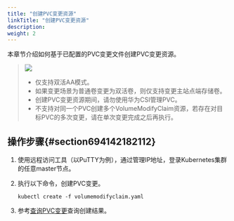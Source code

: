 ```yaml
---
title: "创建PVC变更资源"
linkTitle: "创建PVC变更资源"
description: 
weight: 2
---
```


本章节介绍如何基于已配置的PVC变更文件创建PVC变更资源。

>![](/css-docs/public_sys-resources/zh-cn/icon-note.gif)  
>-   仅支持双活AA模式。
>-   如果变更场景为普通卷变更为双活卷，则仅支持变更主站点端存储卷。
>-   创建PVC变更资源期间，请勿使用华为CSI管理PVC。
>-   不支持对同一个PVC创建多个VolumeModifyClaim资源，若存在对目标PVC的多次变更，请在单次变更完成之后再执行。

## 操作步骤{#section694142182112}

1.  使用远程访问工具（以PuTTY为例），通过管理IP地址，登录Kubernetes集群的任意master节点。
2.  执行以下命令，创建PVC变更。

    ```
    kubectl create -f volumemodifyclaim.yaml 
    ```

3.  参考[查询PVC变更](/docs/advanced-features/pvc-change/configuring-pvc-changes/querying-a-pvc-change)查询创建结果。

